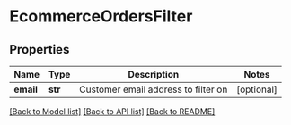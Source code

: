 # EcommerceOrdersFilter


## Properties
Name | Type | Description | Notes
------------ | ------------- | ------------- | -------------
**email** | **str** | Customer email address to filter on | [optional] 

[[Back to Model list]](../../README.md#documentation-for-models) [[Back to API list]](../../README.md#documentation-for-api-endpoints) [[Back to README]](../../README.md)


